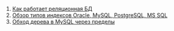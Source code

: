 1. [Как работает реляционная БД](https://habr.com/ru/company/mailru/blog/266811/)
2. [Обзор типов индексов Oracle, MySQL, PostgreSQL, MS SQL](https://habr.com/ru/post/102785/)
1. [Обход дерева в MySQL через пределы](article3.md)